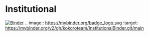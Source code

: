 # Institutional
[![Binder](https://mybinder.org/badge_logo.svg)](https://mybinder.org/v2/gh/kokoroteam/InstitutionalBinder.git/main)
.. image:: https://mybinder.org/badge_logo.svg
 :target: https://mybinder.org/v2/gh/kokoroteam/InstitutionalBinder.git/main
